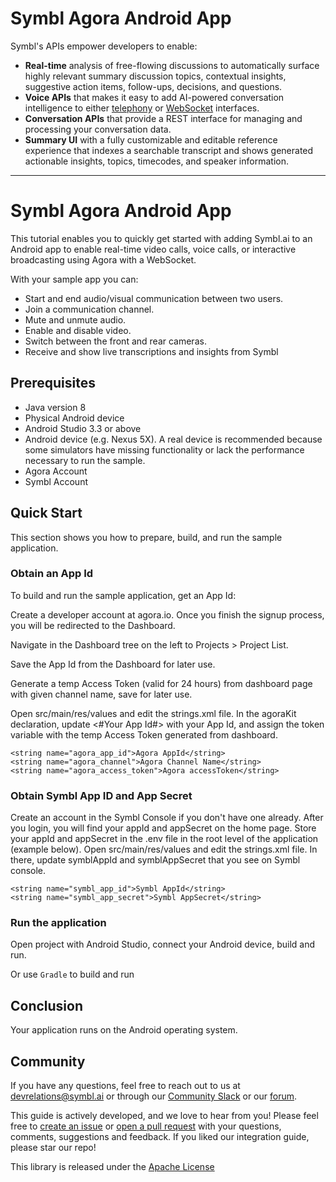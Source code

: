 # Symbl Agora Android App

Symbl's APIs empower developers to enable: 
- **Real-time** analysis of free-flowing discussions to automatically surface highly relevant summary discussion topics, contextual insights, suggestive action items, follow-ups, decisions, and questions.
- **Voice APIs** that makes it easy to add AI-powered conversation intelligence to either [telephony][telephony] or [WebSocket][websocket] interfaces.
- **Conversation APIs** that provide a REST interface for managing and processing your conversation data.
- **Summary UI** with a fully customizable and editable reference experience that indexes a searchable transcript and shows generated actionable insights, topics, timecodes, and speaker information.

<hr />

# Symbl Agora Android App
This tutorial enables you to quickly get started with adding Symbl.ai to an Android app to enable real-time video calls, voice calls, or interactive broadcasting using Agora with a WebSocket.

With your sample app you can:

* Start and end audio/visual communication between two users.
* Join a communication channel.
* Mute and unmute audio.
* Enable and disable video.
* Switch between the front and rear cameras.
* Receive and show live transcriptions and insights from Symbl
## Prerequisites
* Java version 8
* Physical Android device 
* Android Studio 3.3 or above
* Android device (e.g. Nexus 5X). A real device is recommended because some simulators have missing functionality or lack the performance necessary to run the sample.
* Agora Account
* Symbl Account

## Quick Start
This section shows you how to prepare, build, and run the sample application.

### Obtain an App Id
To build and run the sample application, get an App Id:

Create a developer account at agora.io. Once you finish the signup process, you will be redirected to the Dashboard.

Navigate in the Dashboard tree on the left to Projects > Project List.

Save the App Id from the Dashboard for later use.

Generate a temp Access Token (valid for 24 hours) from dashboard page with given channel name, save for later use.

Open src/main/res/values and edit the strings.xml file. In the agoraKit declaration, update <#Your App Id#> with your App Id, and assign the token variable with the temp Access Token generated from dashboard.
```
<string name="agora_app_id">Agora AppId</string>
<string name="agora_channel">Agora Channel Name</string>
<string name="agora_access_token">Agora accessToken</string>

```
### Obtain Symbl App ID and App Secret
Create an account in the Symbl Console if you don't have one already.
After you login, you will find your appId and appSecret on the home page.
Store your appId and appSecret in the .env file in the root level of the application (example below).
Open src/main/res/values and edit the strings.xml file. In there, update symblAppId and symblAppSecret that you see on Symbl console.
```
<string name="symbl_app_id">Symbl AppId</string>
<string name="symbl_app_secret">Symbl AppSecret</string>
```
### Run the application
Open project with Android Studio, connect your Android device, build and run.

Or use ```Gradle``` to build and run

## Conclusion
Your application runs on the Android operating system.

## Community

If you have any questions, feel free to reach out to us at devrelations@symbl.ai or through our [Community Slack][slack] or our [forum][developer_community].

This guide is actively developed, and we love to hear from you! Please feel free to [create an issue][issues] or [open a pull request][pulls] with your questions, comments, suggestions and feedback.  If you liked our integration guide, please star our repo!

This library is released under the [Apache License][license]

[license]: LICENSE.txt
[telephony]: https://docs.symbl.ai/docs/telephony/overview/post-api
[websocket]: https://docs.symbl.ai/docs/streamingapi/overview/introduction
[developer_community]: https://community.symbl.ai/?_ga=2.134156042.526040298.1609788827-1505817196.1609788827
[slack]: https://join.slack.com/t/symbldotai/shared_invite/zt-4sic2s11-D3x496pll8UHSJ89cm78CA
[signup]: https://platform.symbl.ai/?_ga=2.63499307.526040298.1609788827-1505817196.1609788827
[issues]: https://github.com/symblai/symbl-agora-Android-app/issues
[pulls]: https://github.com/symblai/symbl-agora-Android-app/pulls
